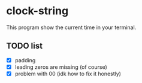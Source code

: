 # clock-string

This program show the current time in your terminal.

## TODO list

- [x] padding
- [x] leading zeros are missing (of course)
- [x] problem with 00 (idk how to fix it honestly)
